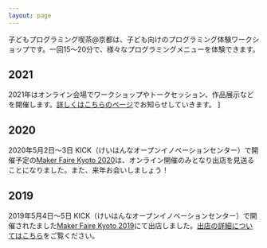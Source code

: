 ```yaml
---
layout: page
---
```

子どもプログラミング喫茶@京都は、子ども向けのプログラミング体験ワークショップです。一回15〜20分で、様々なプログラミングメニューを体験できます。

## 2021
2021年はオンライン会場でワークショップやトークセッション、作品展示などを開催します。[詳しくはこちらのページ](/kyoto/2021/)でお知らせしていきます。
]

## 2020
2020年5月2日〜3日 KICK（けいはんなオープンイノベーションセンター）で開催予定の[Maker Faire Kyoto 2020](https://makezine.jp/event/mfk2020/)は、オンライン開催のみとなり出店を見送ることになりました。また、来年お会いしましょう！

## 2019
2019年5月4日〜5日 KICK（けいはんなオープンイノベーションセンター）で開催されたました[Maker Faire Kyoto 2019](https://makezine.jp/event/mfk2019/)にて出店しました。[出店の詳細についてはこちら](/kyoto/2019/)をご覧ください。

